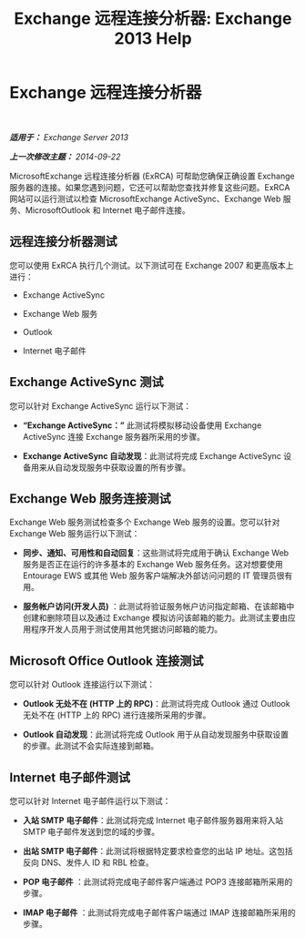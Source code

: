 ﻿---
title: 'Exchange 远程连接分析器: Exchange 2013 Help'
TOCTitle: Exchange 远程连接分析器
ms:assetid: dd26698e-d00c-47f5-a7aa-c3894fe86c75
ms:mtpsurl: https://technet.microsoft.com/zh-cn/library/Ff701693(v=EXCHG.150)
ms:contentKeyID: 50491788
ms.date: 01/11/2018
mtps_version: v=EXCHG.150
ms.translationtype: HT
---

# Exchange 远程连接分析器

 

_**适用于：** Exchange Server 2013_

_**上一次修改主题：** 2014-09-22_

MicrosoftExchange 远程连接分析器 (ExRCA) 可帮助您确保正确设置 Exchange 服务器的连接。如果您遇到问题，它还可以帮助您查找并修复这些问题。ExRCA 网站可以运行测试以检查 MicrosoftExchange ActiveSync、Exchange Web 服务、MicrosoftOutlook 和 Internet 电子邮件连接。

## 远程连接分析器测试

您可以使用 ExRCA 执行几个测试。以下测试可在 Exchange 2007 和更高版本上进行：

  - Exchange ActiveSync

  - Exchange Web 服务

  - Outlook

  - Internet 电子邮件

## Exchange ActiveSync 测试

您可以针对 Exchange ActiveSync 运行以下测试：

  - **“Exchange ActiveSync：”** 此测试将模拟移动设备使用 Exchange ActiveSync 连接 Exchange 服务器所采用的步骤。

  - **Exchange ActiveSync 自动发现**：此测试将完成 Exchange ActiveSync 设备用来从自动发现服务中获取设置的所有步骤。

## Exchange Web 服务连接测试

Exchange Web 服务测试检查多个 Exchange Web 服务的设置。您可以针对 Exchange Web 服务运行以下测试：

  - **同步、通知、可用性和自动回复**：这些测试将完成用于确认 Exchange Web 服务是否正在运行的许多基本的 Exchange Web 服务任务。这对想要使用 Entourage EWS 或其他 Web 服务客户端解决外部访问问题的 IT 管理员很有用。

  - **服务帐户访问(开发人员)** ：此测试将验证服务帐户访问指定邮箱、在该邮箱中创建和删除项目以及通过 Exchange 模拟访问该邮箱的能力。此测试主要由应用程序开发人员用于测试使用其他凭据访问邮箱的能力。

## Microsoft Office Outlook 连接测试

您可以针对 Outlook 连接运行以下测试：

  - **Outlook 无处不在 (HTTP 上的 RPC)**：此测试将完成 Outlook 通过 Outlook 无处不在 (HTTP 上的 RPC) 进行连接所采用的步骤。

  - **Outlook 自动发现**：此测试将完成 Outlook 用于从自动发现服务中获取设置的步骤。此测试不会实际连接到邮箱。

## Internet 电子邮件测试

您可以针对 Internet 电子邮件运行以下测试：

  - **入站 SMTP** **电子邮件**：此测试将完成 Internet 电子邮件服务器用来将入站 SMTP 电子邮件发送到您的域的步骤。

  - **出站 SMTP 电子邮件**：此测试将根据特定要求检查您的出站 IP 地址。这包括反向 DNS、发件人 ID 和 RBL 检查。

  - **POP 电子邮件** ：此测试将完成电子邮件客户端通过 POP3 连接邮箱所采用的步骤。

  - **IMAP 电子邮件** ：此测试将完成电子邮件客户端通过 IMAP 连接邮箱所采用的步骤。

